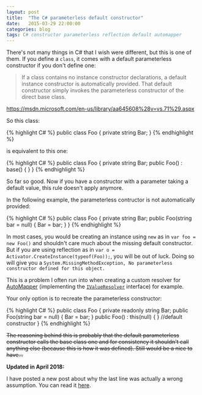 ```yaml
---
layout: post
title:  "The C# parameterless default constructor"
date:   2015-03-29 22:00:00
categories: blog
tags: C# constructor parameterless reflection default automapper
---
```


There's not many things in C# that I wish were different, but this is one of them.
If you define a `class`, it comes with a default parameterless constructor if you don't define one:

> If a class contains no instance constructor declarations, a default instance constructor is automatically provided.
> That default constructor simply invokes the parameterless constructor of the direct base class.

<https://msdn.microsoft.com/en-us/library/aa645608%28v=vs.71%29.aspx>

So this class:

{% highlight C# %}
public class Foo
{
    private string Bar;
}
{% endhighlight %}

is equivalent to this one:

{% highlight C# %}
public class Foo
{
    private string Bar;
    public Foo() : base() { }
}
{% endhighlight %}

So far so good. Now if you have a constructor with a parameter taking a default value, this rule doesn't apply anymore.

In the following example, the parameterless contructor is not automatically provided:

{% highlight C# %}
public class Foo
{
    private string Bar;
    public Foo(string bar = null)
    {
        Bar = bar;
    }
}
{% endhighlight %}

In most cases, you would be creating an instance using `new` as in `var foo = new Foo()` and shouldn't care much about the missing default constructor.
But if you are using reflection as in `var o = Activator.CreateInstance(typeof(Foo));`, you will be out of luck. Doing so will give you a `System.MissingMethodException, No parameterless constructor defined for this object.`

This is a problem I often run into when creating a custom resolver for [AutoMapper] (implementing the [`IValueResolver`] interface) for example.

Your only option is to recreate the parameterless constructor:

{% highlight C# %}
public class Foo
{
    private readonly string Bar;
    public Foo(string bar = null)
    {
        Bar = bar;
    }
    public Foo() : this(null) { } //default constructor
}
{% endhighlight %}

<s>The reasoning behind this is probably that the default parameterless constructor calls the base class one and for consistency it shouldn't call anything else (because this is how it was defined).
Still would be a nice to have...</s>
<br/>

__Updated in April 2018:__  

I have posted a new post about why the last line was actually a wrong assumption. You can read it [here](/blog/2018/04/25/c-sharp-optionnal-arguments-second-edition.html).


[AutoMapper]: http://automapper.org/
[`IValueResolver`]: https://github.com/AutoMapper/AutoMapper/wiki/Custom-value-resolvers